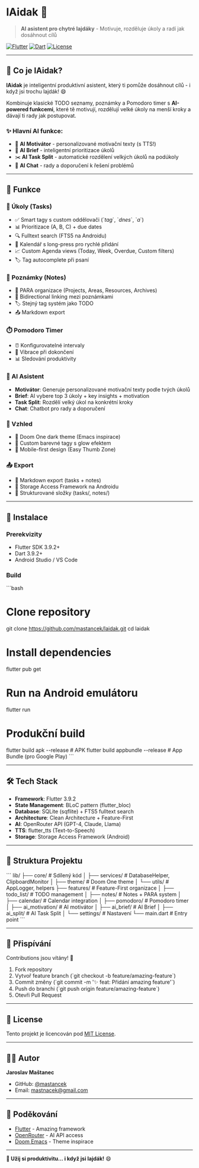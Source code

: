 # lAidak 🤖

> **AI asistent pro chytré lajdáky** - Motivuje, rozděluje úkoly a radí jak dosáhnout cílů

[![Flutter](https://img.shields.io/badge/Flutter-3.9.2-02569B?logo=flutter)](https://flutter.dev)
[![Dart](https://img.shields.io/badge/Dart-3.9.2-0175C2?logo=dart)](https://dart.dev)
[![License](https://img.shields.io/badge/License-MIT-green.svg)](LICENSE)

---

## 🎯 Co je lAidak?

**lAidak** je inteligentní produktivní asistent, který ti pomůže dosáhnout cílů - i když jsi trochu lajdák! 😄

Kombinuje klasické TODO seznamy, poznámky a Pomodoro timer s **AI-powered funkcemi**, které tě motivují, rozdělují velké úkoly na menší kroky a dávají ti rady jak postupovat.

### ✨ Hlavní AI funkce:

- 🤖 **AI Motivátor** - personalizované motivační texty (s TTS!)
- 🧠 **AI Brief** - inteligentní prioritizace úkolů
- ✂️ **AI Task Split** - automatické rozdělení velkých úkolů na podúkoly
- 💬 **AI Chat** - rady a doporučení k řešení problémů

---

## 📱 Funkce

### 🎯 Úkoly (Tasks)
- ✅ Smart tagy s custom oddělovači (\`*tag*\`, \`*dnes*\`, \`*a*\`)
- 📊 Prioritizace (A, B, C) + due dates
- 🔍 Fulltext search (FTS5 na Androidu)
- 📅 Kalendář s long-press pro rychlé přidání
- 📈 Custom Agenda views (Today, Week, Overdue, Custom filters)
- 🏷️ Tag autocomplete při psaní

### 📝 Poznámky (Notes)
- 📁 PARA organizace (Projects, Areas, Resources, Archives)
- 🔗 Bidirectional linking mezi poznámkami
- 🏷️ Stejný tag systém jako TODO
- 📤 Markdown export

### ⏱️ Pomodoro Timer
- ⏰ Konfigurovatelné intervaly
- 📳 Vibrace při dokončení
- 📊 Sledování produktivity

### 🤖 AI Asistent
- **Motivátor**: Generuje personalizované motivační texty podle tvých úkolů
- **Brief**: AI vybere top 3 úkoly + key insights + motivation
- **Task Split**: Rozdělí velký úkol na konkrétní kroky
- **Chat**: Chatbot pro rady a doporučení

### 🎨 Vzhled
- 🌙 Doom One dark theme (Emacs inspirace)
- 🎨 Custom barevné tagy s glow efektem
- 📱 Mobile-first design (Easy Thumb Zone)

### 📤 Export
- 📄 Markdown export (tasks + notes)
- 💾 Storage Access Framework na Androidu
- 📁 Strukturované složky (tasks/, notes/)

---

## 🚀 Instalace

### Prerekvizity
- Flutter SDK 3.9.2+
- Dart 3.9.2+
- Android Studio / VS Code

### Build

\`\`\`bash
# Clone repository
git clone https://github.com/mastancek/laidak.git
cd laidak

# Install dependencies
flutter pub get

# Run na Android emulátoru
flutter run

# Produkční build
flutter build apk --release        # APK
flutter build appbundle --release  # App Bundle (pro Google Play)
\`\`\`

---

## 🛠️ Tech Stack

- **Framework**: Flutter 3.9.2
- **State Management**: BLoC pattern (flutter_bloc)
- **Database**: SQLite (sqflite) + FTS5 fulltext search
- **Architecture**: Clean Architecture + Feature-First
- **AI**: OpenRouter API (GPT-4, Claude, Llama)
- **TTS**: flutter_tts (Text-to-Speech)
- **Storage**: Storage Access Framework (Android)

---

## 📂 Struktura Projektu

\`\`\`
lib/
├── core/                      # Sdílený kód
│   ├── services/              # DatabaseHelper, ClipboardMonitor
│   ├── theme/                 # Doom One theme
│   └── utils/                 # AppLogger, helpers
├── features/                  # Feature-First organizace
│   ├── todo_list/             # TODO management
│   ├── notes/                 # Notes + PARA system
│   ├── calendar/              # Calendar integration
│   ├── pomodoro/              # Pomodoro timer
│   ├── ai_motivation/         # AI motivátor
│   ├── ai_brief/              # AI Brief
│   ├── ai_split/              # AI Task Split
│   └── settings/              # Nastavení
└── main.dart                  # Entry point
\`\`\`

---

## 🤝 Přispívání

Contributions jsou vítány! 🎉

1. Fork repository
2. Vytvoř feature branch (\`git checkout -b feature/amazing-feature\`)
3. Commit změny (\`git commit -m '✨ feat: Přidání amazing feature'\`)
4. Push do branchi (\`git push origin feature/amazing-feature\`)
5. Otevři Pull Request

---

## 📄 License

Tento projekt je licencován pod [MIT License](LICENSE).

---

## 👨‍💻 Autor

**Jaroslav Maštanec**
- GitHub: [@mastancek](https://github.com/mastancek)
- Email: mastnacek@gmail.com

---

## 🙏 Poděkování

- [Flutter](https://flutter.dev) - Amazing framework
- [OpenRouter](https://openrouter.ai) - AI API access
- [Doom Emacs](https://github.com/doomemacs/doomemacs) - Theme inspirace

---

**🍺 Užij si produktivitu... i když jsi lajdák!** 😄
